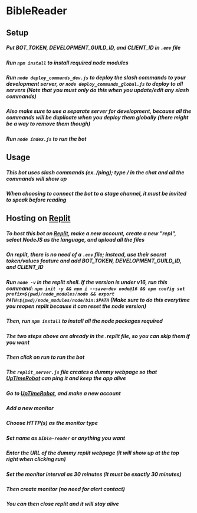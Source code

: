 # BibleReader

## Setup
##### Put BOT_TOKEN, DEVELOPMENT_GUILD_ID, and CLIENT_ID in `.env` file
##### Run `npm install` to install required node modules
##### Run `node deploy_commands_dev.js` to deploy the slash commands to your development server, or `node deploy_commands_global.js` to deploy to all servers (Note that you must only do this when you update/edit any slash commands)
##### Also make sure to use a separate server for development, because all the commands will be duplicate when you deploy them globally (there might be a way to remove them though)
##### Run `node index.js` to run the bot

## Usage
##### This bot uses slash commands (ex. /ping); type / in the chat and all the commands will show up
##### When choosing to connect the bot to a stage channel, it must be invited to speak before reading

## Hosting on [Replit](https://replit.com)
##### To host this bot on [Replit](https://replit.com), make a new account, create a new "repl", select NodeJS as the language, and upload all the files
##### On replit, there is no need of a `.env` file; instead, use their secret token/values feature and add BOT_TOKEN, DEVELOPMENT_GUILD_ID, and CLIENT_ID
##### Run `node -v` in the replit shell. If the version is under v16, run this command: `npm init -y && npm i --save-dev node@16 && npm config set prefix=$(pwd)/node_modules/node && export PATH=$(pwd)/node_modules/node/bin:$PATH` (Make sure to do this everytime you reopen replit because it can reset the node version)
##### Then, run `npm install` to install all the node packages required
##### The two steps above are already in the .replit file, so you can skip them if you want
##### Then click on run to run the bot
##### The `replit_server.js` file creates a dummy webpage so that [UpTimeRobot](https://uptimerobot.com) can ping it and keep the app alive
##### Go to [UpTimeRobot](https://uptimerobot.com/), and make a new account
##### Add a new monitor
##### Choose HTTP(s) as the monitor type
##### Set name as `bible-reader` or anything you want
##### Enter the URL of the dummy replit webpage (it will show up at the top right when clicking run)
##### Set the monitor interval as 30 minutes (it must be exactly 30 minutes)
##### Then create monitor (no need for alert contact)
##### You can then close replit and it will stay alive
